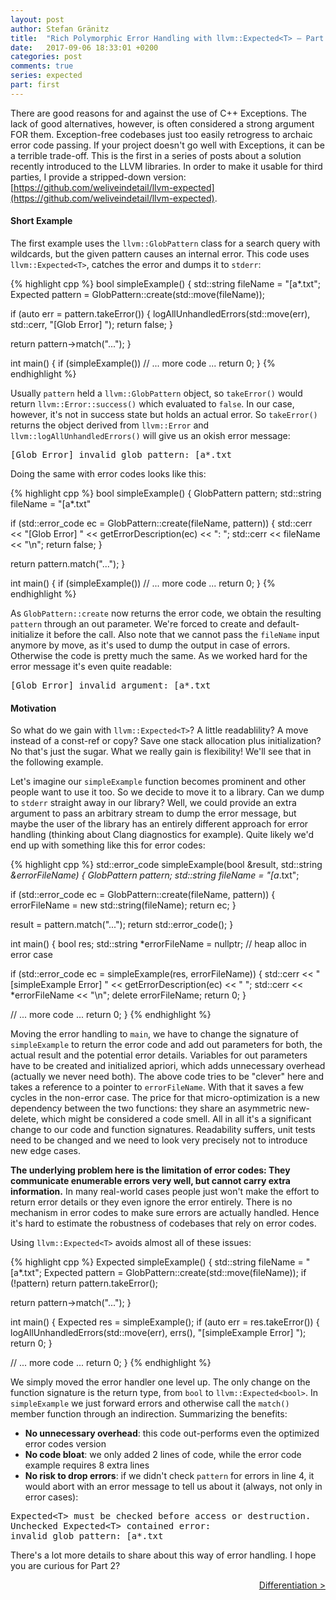 ```yaml
---
layout: post
author: Stefan Gränitz
title:  "Rich Polymorphic Error Handling with llvm::Expected<T> — Part 1"
date:   2017-09-06 18:33:01 +0200
categories: post
comments: true
series: expected
part: first
--- 
```


There are good reasons for and against the use of C++ Exceptions. The lack of good alternatives, however, is often considered a strong argument FOR them. Exception-free codebases just too easily retrogress to archaic error code passing. If your project doesn't go well with Exceptions, it can be a terrible trade-off. This is the first in a series of posts about a solution recently introduced to the LLVM libraries. In order to make it usable for third parties, I provide a stripped-down version: 
[https://github.com/weliveindetail/llvm-expected](https://github.com/weliveindetail/llvm-expected).

#### Short Example

The first example uses the `llvm::GlobPattern` class for a search query with wildcards, but the given pattern causes an internal error. This code uses `llvm::Expected<T>`, catches the error and dumps it to `stderr`:

{% highlight cpp %}
bool simpleExample() {
  std::string fileName = "[a*.txt";
  Expected<GlobPattern> pattern = GlobPattern::create(std::move(fileName));

  if (auto err = pattern.takeError()) {
    logAllUnhandledErrors(std::move(err), std::cerr, "[Glob Error] ");
    return false;
  }

  return pattern->match("...");
}

int main() {
  if (simpleExample())
    // ... more code ...
  return 0;
}
{% endhighlight %}

Usually `pattern` held a `llvm::GlobPattern` object, so `takeError()` would return `llvm::Error::success()` which evaluated to `false`. In our case, however, it's not in success state but holds an actual error. So `takeError()` returns the object derived from `llvm::Error` and `llvm::logAllUnhandledErrors()` will give us an okish error message:

<pre>
[Glob Error] invalid glob pattern: [a*.txt
</pre>

Doing the same with error codes looks like this:

{% highlight cpp %}
bool simpleExample() {
  GlobPattern pattern;
  std::string fileName = "[a*.txt"

  if (std::error_code ec = GlobPattern::create(fileName, pattern)) {
    std::cerr << "[Glob Error] " << getErrorDescription(ec) << ": ";
    std::cerr << fileName << "\n";
    return false;
  }

  return pattern.match("...");
}

int main() {
  if (simpleExample())
    // ... more code ...
  return 0;
}
{% endhighlight %}

As `GlobPattern::create` now returns the error code, we obtain the resulting `pattern` through an out parameter. We're forced to create and default-initialize it before the call. Also note that we cannot pass the `fileName` input anymore by move, as it's used to dump the output in case of errors. Otherwise the code is pretty much the same. As we worked hard for the error message it's even quite readable:

<pre>
[Glob Error] invalid_argument: [a*.txt
</pre>



#### Motivation

So what do we gain with `llvm::Expected<T>`? A little readablility? A move instead of a const-ref or copy? Save one stack allocation plus initialization? No that's just the sugar. What we really gain is flexibility! We'll see that in the following example.

Let's imagine our `simpleExample` function becomes prominent and other people want to use it too. So we decide to move it to a library. Can we dump to `stderr` straight away in our library? Well, we could provide an extra argument to pass an arbitrary stream to dump the error message, but maybe the user of the library has an entirely different approach for error handling (thinking about Clang diagnostics for example). Quite likely we'd end up with something like this for error codes:

{% highlight cpp %}
std::error_code simpleExample(bool &result, std::string *&errorFileName) {
  GlobPattern pattern;
  std::string fileName = "[a*.txt";

  if (std::error_code ec = GlobPattern::create(fileName, pattern)) {
    errorFileName = new std::string(fileName);
    return ec;
  }

  result = pattern.match("...");
  return std::error_code();
}

int main() {
  bool res;
  std::string *errorFileName = nullptr; // heap alloc in error case

  if (std::error_code ec = simpleExample(res, errorFileName)) {
    std::cerr << "[simpleExample Error] " << getErrorDescription(ec) << " ";
    std::cerr << *errorFileName << "\n";
    delete errorFileName;
    return 0;
  }

  // ... more code ...
  return 0;
}
{% endhighlight %}

Moving the error handling to `main`, we have to change the signature of `simpleExample` to return the error code and add out parameters for both, the actual result and the potential error details. Variables for out parameters have to be created and initialized apriori, which adds unnecessary overhead (actually we never need both). The above code tries to be "clever" here and takes a reference to a pointer to `errorFileName`. With that it saves a few cycles in the non-error case. The price for that micro-optimization is a new dependency between the two functions: they share an asymmetric new-delete, which might be considered a code smell. All in all it's a significant change to our code and function signatures. Readability suffers, unit tests need to be changed and we need to look very precisely not to introduce new edge cases.

**The underlying problem here is the limitation of error codes: They communicate enumerable errors very well, but cannot carry extra information.** In many real-world cases people just won't make the effort to return error details or they even ignore the error entirely. There is no mechanism in error codes to make sure errors are actually handled. Hence it's hard to estimate the robustness of codebases that rely on error codes.

Using `llvm::Expected<T>` avoids almost all of these issues:

{% highlight cpp %}
Expected<bool> simpleExample() {
  std::string fileName = "[a*.txt";
  Expected<GlobPattern> pattern = GlobPattern::create(std::move(fileName));
  if (!pattern)
    return pattern.takeError();

  return pattern->match("...");
}

int main() {
  Expected<bool> res = simpleExample();
  if (auto err = res.takeError()) {
    logAllUnhandledErrors(std::move(err), errs(), "[simpleExample Error] ");
    return 0;
  }

  // ... more code ...
  return 0;
}
{% endhighlight %}

We simply moved the error handler one level up. The only change on the function signature is the return type, from `bool` to `llvm::Expected<bool>`. In `simpleExample` we just forward errors and otherwise call the `match()` member function through an indirection. Summarizing the benefits:

* **No unnecessary overhead**: this code out-performs even the optimized error codes version
* **No code bloat**: we only added 2 lines of code, while the error code example requires 8 extra lines
* **No risk to drop errors**: if we didn't check `pattern` for errors in line 4, it would abort with an error message to tell us about it (always, not only in error cases):

<pre>
Expected&lt;T&gt; must be checked before access or destruction.
Unchecked Expected&lt;T&gt; contained error:
invalid glob pattern: [a*.txt
</pre>

There's a lot more details to share about this way of error handling. I hope you are curious for Part 2?

<a href="/blog/post/2017/09/07/llvm-expected-differentiation.html" style="float: right;">Differentiation &gt;</a>
<br>